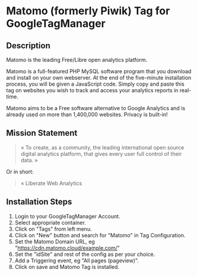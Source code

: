 # Matomo (formerly Piwik) Tag for GoogleTagManager

## Description

Matomo is the leading Free/Libre open analytics platform.

Matomo is a full-featured PHP MySQL software program that you download and install on your own webserver.
At the end of the five-minute installation process, you will be given a JavaScript code.
Simply copy and paste this tag on websites you wish to track and access your analytics reports in real-time.

Matomo aims to be a Free software alternative to Google Analytics and is already used on more than 1,400,000 websites. Privacy is built-in!

## Mission Statement

> « To create, as a community, the leading international open source digital analytics platform, that gives every user full control of their data. »

Or in short:
> « Liberate Web Analytics 

## Installation Steps

1. Login to your GoogleTagManager Account.
2. Select appropriate container.
3. Click on "Tags" from left menu.
4. Click on "New" button and search for "Matomo" in Tag Configuration.
5. Set the Matomo Domain URL, eg "https://cdn.matomo.cloud/example.com/"
6. Set the "idSite" and rest of the config as per your choice.
7. Add a Triggering event, eg "All pages (pageview)".
8. Click on save and Matomo Tag is installed.